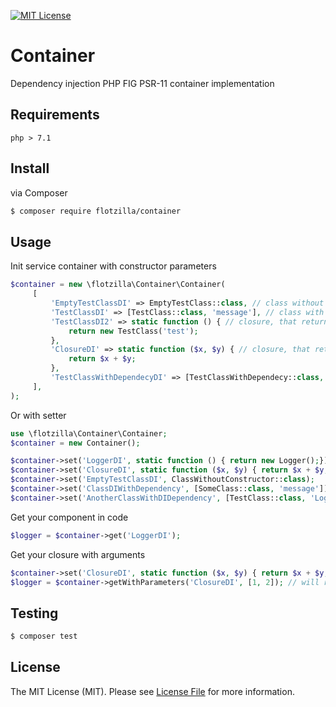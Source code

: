 [![MIT License][license-shield]][license-url]

# Container
Dependency injection PHP FIG PSR-11 container implementation

## Requirements

`php > 7.1`

## Install
via Composer

```bash
$ composer require flotzilla/container
```

## Usage

Init service container with constructor parameters
```php
$container = new \flotzilla\Container\Container(
     [
         'EmptyTestClassDI' => EmptyTestClass::class, // class without dependencies, init by classname
         'TestClassDI' => [TestClass::class, 'message'], // class with constructor string parameter
         'TestClassDI2' => static function () { // closure, that returns new class instance
             return new TestClass('test');
         },
         'ClosureDI' => static function ($x, $y) { // closure, that returns sum result
             return $x + $y;
         },
         'TestClassWithDependecyDI' => [TestClassWithDependecy::class, 'TestClassDI'] // class with dependency of another service
     ],
);
```

Or with setter
```php
use \flotzilla\Container\Container;
$container = new Container();

$container->set('LoggerDI', static function () { return new Logger();});
$container->set('ClosureDI', static function ($x, $y) { return $x + $y;});
$container->set('EmptyTestClassDI', ClassWithoutConstructor::class);
$container->set('ClassDIWithDependency', [SomeClass::class, 'message']);
$container->set('AnotherClassWithDIDependency', [TestClass::class, 'LoggerDI']);
```

Get your component in code
```php
$logger = $container->get('LoggerDI');
```

Get your closure with arguments
```php
$container->set('ClosureDI', static function ($x, $y) { return $x + $y;});
$logger = $container->getWithParameters('ClosureDI', [1, 2]); // will return 3
```

## Testing

```bash
$ composer test
```

## License

The MIT License (MIT). Please see [License File](https://github.com/flotzilla/container/blob/master/LICENCE.md) for more information.

[license-shield]: https://img.shields.io/github/license/othneildrew/Best-README-Template.svg?style=flat-square
[license-url]: https://github.com/flotzilla/container/blob/master/LICENCE.md

